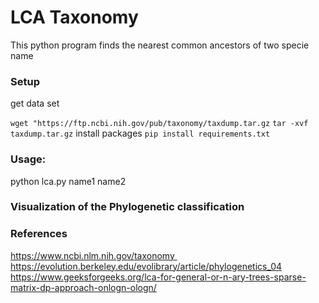 # LCA Taxonomy

This python program finds the nearest common ancestors of two specie name

### Setup

get data set

`wget "https://ftp.ncbi.nih.gov/pub/taxonomy/taxdump.tar.gz`
`tar -xvf taxdump.tar.gz`
install packages
`pip install requirements.txt`

### Usage:

python lca.py name1 name2

### Visualization of the Phylogenetic classification

### References

https://www.ncbi.nlm.nih.gov/taxonomy 
https://evolution.berkeley.edu/evolibrary/article/phylogenetics_04
https://www.geeksforgeeks.org/lca-for-general-or-n-ary-trees-sparse-matrix-dp-approach-onlogn-ologn/
